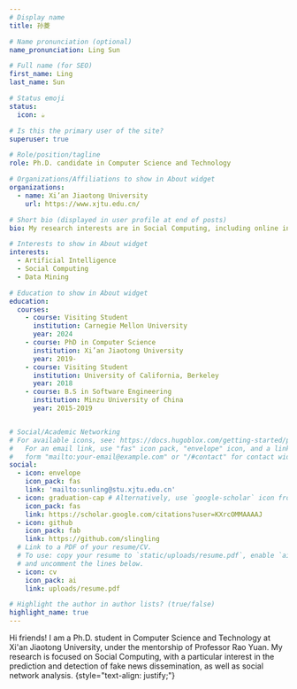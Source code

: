 ```yaml
---
# Display name
title: 孙菱

# Name pronunciation (optional)
name_pronunciation: Ling Sun

# Full name (for SEO)
first_name: Ling
last_name: Sun

# Status emoji
status:
  icon: ☕️

# Is this the primary user of the site?
superuser: true

# Role/position/tagline
role: Ph.D. candidate in Computer Science and Technology

# Organizations/Affiliations to show in About widget
organizations:
  - name: Xi’an Jiaotong University
    url: https://www.xjtu.edu.cn/

# Short bio (displayed in user profile at end of posts)
bio: My research interests are in Social Computing, including online information propagation modeling and prediction, fake news detection, user behavior learning and recommendation.

# Interests to show in About widget
interests:
  - Artificial Intelligence
  - Social Computing
  - Data Mining

# Education to show in About widget
education:
  courses:
    - course: Visiting Student
      institution: Carnegie Mellon University
      year: 2024
    - course: PhD in Computer Science
      institution: Xi’an Jiaotong University
      year: 2019-
    - course: Visiting Student
      institution: University of California, Berkeley
      year: 2018
    - course: B.S in Software Engineering
      institution: Minzu University of China
      year: 2015-2019


# Social/Academic Networking
# For available icons, see: https://docs.hugoblox.com/getting-started/page-builder/#icons
#   For an email link, use "fas" icon pack, "envelope" icon, and a link in the
#   form "mailto:your-email@example.com" or "/#contact" for contact widget.
social:
  - icon: envelope
    icon_pack: fas
    link: 'mailto:sunling@stu.xjtu.edu.cn'
  - icon: graduation-cap # Alternatively, use `google-scholar` icon from `ai` icon pack
    icon_pack: fas
    link: https://scholar.google.com/citations?user=KXrcOMMAAAAJ
  - icon: github
    icon_pack: fab
    link: https://github.com/slingling
  # Link to a PDF of your resume/CV.
  # To use: copy your resume to `static/uploads/resume.pdf`, enable `ai` icons in `params.yaml`,
  # and uncomment the lines below.
  - icon: cv
    icon_pack: ai
    link: uploads/resume.pdf

# Highlight the author in author lists? (true/false)
highlight_name: true
---
```


Hi friends! I am a Ph.D. student in Computer Science and Technology at Xi'an Jiaotong University, under the mentorship of Professor Rao Yuan. My research is focused on Social Computing, with a particular interest in the prediction and detection of fake news dissemination, as well as social network analysis.
{style="text-align: justify;"}

